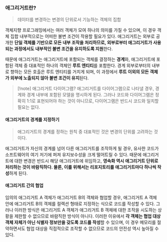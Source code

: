 ### 애그리거트란?
> 데이터를 변경하는 변경의 단위로서 기능하는 객체의 집합

객체지향 프로그래밍에서는 여러 객체가 모여 하나의 의미를 가질 수 있으며, 이 경우 객체 집합 내부적으로는 어떠한 불변 조건이 작용할 필요가 있다.
애그리거트는 외부로 공개한 **단일 객체를 기반으로 모든 내부 조작을 처리하므로, 외부로부터 애그리거트가 사용되는 과정에서도 내부적인 불변 조건을 유지하도록 지원**한다.

때문에 애그리거트는 애그리거트에 포함되는 객체를 결정하는 **경계**와, 애그리거트에 포함된 객체 중 대표적인 하나의 객체인 **루트 엔티티**를 포함한다. 경계 외부로부터의 내부로 향하는 모든 호출은 루트 엔티티를 거치게 되며, 이 과정에서 **루트 이외의 모든 객체가 외부에 노출되지 않아 불변 조건이 유지**된다.

> [!note] 애그리거트 다이어그램?
> 애그리거트를 다이어그램으로 나타낼 경우, 경계와 경계 내부에 포함된 모델을 명시하게 된다.
> 그러나 코드와 다이어그램은 정확히 1:1로 표현되어야 하는 것이 아니므로, 다이어그램은 반드시 코드와 일치할 필요는 없다.

#### 애그리거트의 경계를 지정하기
> 애그리거트의 경계를 정하는 원칙 중 대표적인 것은 변경의 단위를 고려하는 것이다.

애그리거트가 자신의 경계를 넘어 다른 애그리거트를 조작하게 될 경우, 유사한 코드가 소프트웨어의 여기 저기에 퍼져 유지보수성을 크게 떨어트릴 수 있다. 때문에 애그리거트에 대한 변경은 반드시 해당 애그리거트에 위임하고, **영속화 역시 애그리거트 단위로 처리하는 것이 바람직하다. 물론, 이를 위해서는 리포지토리를 애그리거트마다 하나씩 작성**하게 된다.

#### 애그리거트 간의 협업
임의의 애그리거트 A 객체가 애그리거트 B의 객체와 협업할 경우, 애그리거트 A 객체 안에 애그리거트 B의 객체를 컬렉션 형태로 지정하는 식으로 코드를 작성할 수 있다.
그러나 이러한 방식은 애그리거트 A 객체가 애그리거트 B 객체에 대한 조작을 시도하는 상황을 제한할 수 없으므로 바람직한 방식이 아니다. 
이러한 이유에서 **각 객체는 협업 대상 객체 자체가 아닌 식별자 정보만을 갖도록 코드를 작성**할 수 있으며, 이 경우 메모리를 절약하면서도 협업 대상을 직접적으로 조작할 수 없으므로 코드의 안전성 역시 높아질 수 있다.